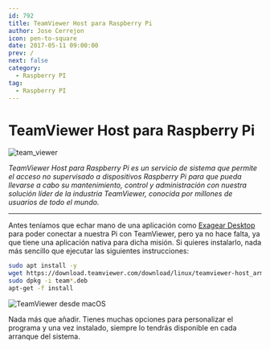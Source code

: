 ```yaml
---
id: 792
title: TeamViewer Host para Raspberry Pi
author: Jose Cerrejon
icon: pen-to-square
date: 2017-05-11 09:00:00
prev: /
next: false
category:
  - Raspberry PI
tag:
  - Raspberry PI
---
```


# TeamViewer Host para Raspberry Pi

![team_viewer](/images/2017/05/team_viewer.png)

*TeamViewer Host para Raspberry Pi es un servicio de sistema que permite el acceso no supervisado a dispositivos Raspberry Pi para que pueda llevarse a cabo su mantenimiento, control y administración con nuestra solución líder de la industria TeamViewer, conocida por millones de usuarios de todo el mundo.*

- - -
Antes teníamos que echar mano de una aplicación como [Exagear Desktop](https://eltechs.com/run-teamviewer-on-raspberry-pi/) para poder conectar a nuestra Pi con TeamViewer, pero ya no hace falta, ya que tiene una aplicación nativa para dicha misión. Si quieres instalarlo, nada más sencillo que ejecutar las siguientes instrucciones:

```bash
sudo apt install -y 
wget https://download.teamviewer.com/download/linux/teamviewer-host_armhf.deb
sudo dpkg -i team*.deb
apt-get -f install
```

![TeamViewer desde macOS](/images/2017/05/team_viewer_remote.jpg "TeamViewer desde macOS")

Nada más que añadir. Tienes muchas opciones para personalizar el programa y una vez instalado, siempre lo tendrás disponible en cada arranque del sistema.